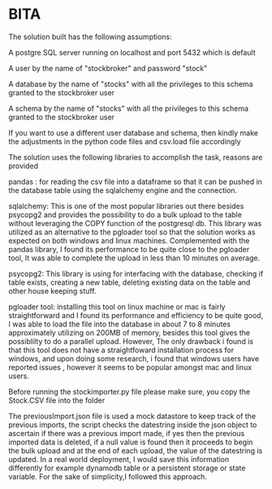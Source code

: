 # BITA


The solution built has the following assumptions:

A postgre SQL server running on localhost and port 5432 which is default

A user by the name of "stockbroker" and password "stock"

A database by the name of "stocks" with all the privileges to this schema granted to the stockbroker user

A schema by the name of "stocks" with all the privileges to this schema granted to the stockbroker user

If you want to use a different user database and schema, then kindly make the adjustments in the python code files and csv.load file accordingly


The solution uses the following libraries to accomplish the task, reasons are provided

pandas : for reading the csv file into a dataframe so that it can be pushed in the database table using the sqlalchemy engine and the connection.

sqlalchemy: This is one of the most popular libraries out there besides psycopg2 and provides the possibility to do a bulk upload to the table without leveraging the COPY function of the postgresql db. This library was utilized as an alternative to the pgloader tool so that the solution works as expected on both windows and linux machines. Complemented with the pandas library, I found its performance to be quite close to the pgloader tool, It was able to complete the upload in less than 10 minutes on average.

psycopg2: This library is using for interfacing with the database, checking if table exists, creating a new table, deleting existing data on the table and other house keeping stuff.

pgloader tool: installing this tool on linux machine or mac is fairly straightforward and I found its performance and efficiency to be quite good, I was able to load the file into the database in about 7 to 8 minutes approximately utilizing on 200MB of memory, besides this tool gives the possiblilty to do a parallel upload. However, The only drawback i found is that this tool does not have a straightfoward installation process for windows, and upon doing some research, i found that windows users have reported issues , however it seems to be popular amongst mac and linux users. 


Before running the stockimporter.py file please make sure, you copy the Stock.CSV file into the folder

The previousImport.json file is used a mock datastore to keep track of the previous imports, the script checks
the datestring inside the json object to ascertain if there was a previous import made, if yes then the previous
imported data is deleted, if a null value is found then it proceeds to begin the bulk upload and at the end of each upload, the value of the datestring is updated. In a real world deployment, I would save this information differently for example dynamodb table or a persistent storage or state variable. For the sake of simplicity,I followed this approach.


